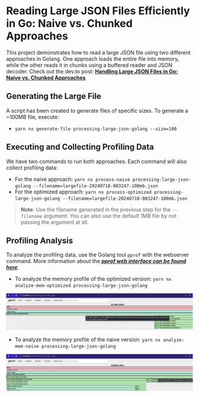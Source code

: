 # Reading Large JSON Files Efficiently in Go: Naive vs. Chunked Approaches

This project demonstrates how to read a large JSON file using two different approaches in Golang. One approach loads the entire file into memory, while the other reads it in chunks using a buffered reader and JSON decoder. Check out the dev.to post: **[Handling Large JSON Files in Go: Naive vs. Chunked Approaches](https://dev.to/chseki/handling-large-json-files-in-go-naive-vs-chunked-approaches-4cel)**

## Generating the Large File

A script has been created to generate files of specific sizes. To generate a ~100MB file, execute:

- `yarn nx generate-file processing-large-json-golang --size=100`

## Executing and Collecting Profiling Data

We have two commands to run both approaches. Each command will also collect profiling data:

- For the naive approach: `yarn nx process-naive processing-large-json-golang --filename=largefile-20240718-083247-100mb.json`
- For the optimized approach: `yarn nx process-optimized processing-large-json-golang --filename=largefile-20240718-083247-100mb.json`

> **Note**: Use the filename generated in the previous step for the `--filename` argument. You can also use the default 1MB file by not passing the argument at all.

## Profiling Analysis

To analyze the profiling data, use the Golang tool `pprof` with the webserver command. More information about the ***[pprof web interface can be found here](https://github.com/google/pprof/blob/main/doc/README.md#web-interface-1)***.

- To analyze the memory profile of the optimized version: `yarn nx analyze-mem-optimized processing-large-json-golang`

<img alt="optimized pprof" src="./opt-pprof.png" />

- To analyze the memory profile of the naive version: `yarn nx analyze-mem-naive processing-large-json-golang`

<img alt="optimized pprof" src="./naive-pprof.png" />
